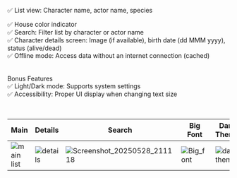 ✅ List view: Character name, actor name, species <br/>

✅ House color indicator <br/>
✅ Search: Filter list by character or actor name <br/>
✅ Character details screen: Image (if available), birth date (dd MMM yyyy), status (alive/dead) <br/>
✅ Offline mode: Access data without an internet connection (cached) <br/>
<br/><br/>
Bonus Features <br/>
✅ Light/Dark mode: Supports system settings  <br/>
✅ Accessibility: Proper UI display when changing text size <br/>

<br/>

| Main | Details | Search | Big Font | Dark Theme |
|------|---------|--------|--------|--------|
| ![main list](https://github.com/user-attachments/assets/b008bf30-e3b0-43b4-a6f9-6dc9e28200ac) | ![details](https://github.com/user-attachments/assets/a0cb5fb2-af22-4a61-8efe-e4822c2f63c7) | ![Screenshot_20250528_211118](https://github.com/user-attachments/assets/9f5794b2-2e09-433a-986f-61525f579a9d) | ![Big_font](https://github.com/user-attachments/assets/c68705a8-8282-414a-af4e-631aaf31211b) | ![dark theme](https://github.com/user-attachments/assets/5457ae0c-e0c4-4eb1-9e6e-7dfe099f7b0f)



